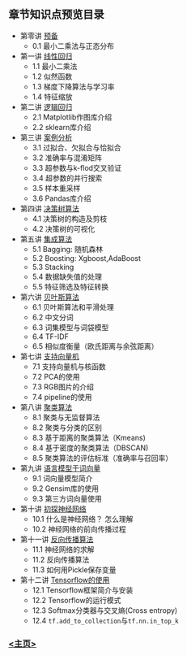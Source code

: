 ## 章节知识点预览目录
- 第零讲 [预备](Lecture_00/README.md)
    - 0.1 最小二乘法与正态分布
- 第一讲 [线性回归](Lecture_01/README.md)
    - 1.1 最小二乘法
    - 1.2 似然函数
    - 1.3 梯度下降算法与学习率
    - 1.4 特征缩放
- 第二讲 [逻辑回归](Lecture_02/README.md)
    - 2.1 Matplotlib作图库介绍
    - 2.2 sklearn库介绍
- 第三讲 [案例分析](Lecture_03/README.md)
    - 3.1 过拟合、欠拟合与恰拟合
    - 3.2 准确率与混淆矩阵
    - 3.3 超参数与k-flod交叉验证
    - 3.4 超参数的并行搜索
    - 3.5 样本重采样
    - 3.6 Pandas库介绍
- 第四讲 [决策树算法](Lecture_04/README.md)
    - 4.1 决策树的构造及剪枝
    - 4.2 决策树的可视化
- 第五讲 [集成算法](Lecture_05/README.md)
    - 5.1 Bagging: 随机森林
    - 5.2 Boosting: Xgboost,AdaBoost
    - 5.3 Stacking
    - 5.4 数据缺失值的处理
    - 5.5 特征筛选及特征转换
- 第六讲 [贝叶斯算法](Lecture_06/README.md)
    - 6.1 贝叶斯算法和平滑处理
    - 6.2 中文分词
    - 6.3 词集模型与词袋模型
    - 6.4 TF-IDF
    - 6.5 相似度衡量（欧氏距离与余弦距离）
- 第七讲 [支持向量机](Lecture_07/README.md)
    - 7.1 支持向量机与核函数
    - 7.2 PCA的使用
    - 7.3 RGB图片的介绍
    - 7.4 pipeline的使用<br>
- 第八讲 [聚类算法](Lecture_08/README.md)
    - 8.1 聚类与无监督算法
    - 8.2 聚类与分类的区别
    - 8.3 基于距离的聚类算法（Kmeans)
    - 8.4 基于密度的聚类算法（DBSCAN)
    - 8.5 聚类算法的评估标准（准确率与召回率）
- 第九讲 [语言模型于词向量](Lecture_09/README.md)
    - 9.1 词向量模型简介
    - 9.2 Gensim库的使用
    - 9.3 第三方词向量使用 
- 第十讲 [初探神经网络](Lecture_10/README.md)
    - 10.1 什么是神经网络？ 怎么理解
    - 10.2 神经网络的前向传播过程
- 第十一讲 [反向传播算法](Lecture_11/README.md)
    - 11.1 神经网络的求解
    - 11.2 反向传播算法
    - 11.3 如何用Pickle保存变量
- 第十二讲 [Tensorflow的使用](Lecture_12/README.md)
    - 12.1 Tensorflow框架简介与安装
    - 12.2 Tensorflow的运行模式
    - 12.3 Softmax分类器与交叉熵(Cross entropy)
    - 12.4 `tf.add_to_collection`与`tf.nn.in_top_k`
### [<主页>](./README.md)
